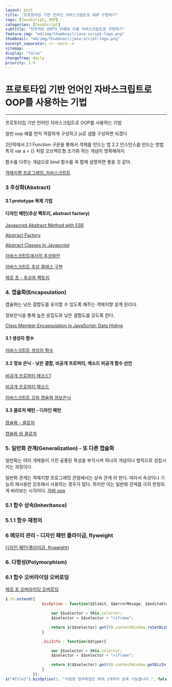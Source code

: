 ```yaml
---
layout: post
title: "프로토타입 기반 언어인 자바스크립트로 OOP 구현하기"
tags: [JavaScript, OOP]
categories: [JavaScript]
subtitle: "전반적인 OOP의 이해와 이를 자바스크립트로 구현하기"
feature-img: "md/img/thumbnail/java-script-logo.png"    
thumbnail: "md/img/thumbnail/java-script-logo.png"
excerpt_separator: <!--more-->
sitemap: 
display: "false"
changefreq: daily
priority: 1.0
---
```


<!--more-->

# 프로토타입 기반 언어인 자바스크립트로 OOP를 사용하는 기법

---

프로토타입 기반 언어인 자바스크립트로 OOP를 사용하는 기법

일반 oop 예를 먼저 적절하게 구성하고 js로 샘플 구성하면 되겠다

2단락에서
  2.1 Function 구문을 통해서 객체를 만드는 법
  2.2 인스턴스를 만드는 방법
특히 var a = {} 처럼 오브젝트형 초기화 하는 개념이 명확해야지

함수를 다루는 개념으로 bind 함수를 꼭 함께 설명하면 좋을 것 같아.


[객체지향 프로그래밍_자바스크립트](https://m.blog.naver.com/PostView.nhn?blogId=love_junim&logNo=220584421589&proxyReferer=https%3A%2F%2Fwww.google.co.kr%2F)

### 3 추상화(Abstract)

#### 3.1 prototype 복제 기법

#### 디자인 패턴(추상 팩토리, abstract factory)

[Javascript Abstract Method with ES6](https://medium.com/@yuribett/javascript-abstract-method-with-es6-5dbea4b00027)

[Abstract Factory](https://www.dofactory.com/javascript/abstract-factory-design-pattern)

[Abstract Classes In Javascript](https://ilikekillnerds.com/2015/06/abstract-classes-in-javascript/)

[자바스크립트에서의 추상화란](http://webclub.tistory.com/137)

[자바스크립트 추상 클래스 구현](http://mohwaproject.tistory.com/entry/%EC%9E%90%EB%B0%94%EC%8A%A4%ED%81%AC%EB%A6%BD%ED%8A%B8-%EC%B6%94%EC%83%81-%ED%81%B4%EB%9E%98%EC%8A%A4-%EA%B5%AC%ED%98%84)

[제로 초 - 추상화 팩토리](https://www.zerocho.com/category/JavaScript/post/57b9692ae492d01700b0b75a)

### 4. 캡슐화(Encapsulation)

캡슐화는 낮은 결합도를 유지할 수 있도록 해주는 객체지향 설계 원리다.

 정보은닉을 통해 높은 응집도와 낮은 결합도를 갖도록 한다.
 
 [Class Member Encapsulation in JavaScript: Data Hiding](https://www.htmlgoodies.com/beyond/javascript/class-member-encapsulation-in-javascript-data-hiding.html)
 
#### 3.1 생성자 함수

[자바스크립트 생성자 함수](http://improver.tistory.com/576)

#### 3.2 정보 은닉  - 낮은 결합,  비공개 프로퍼티, 메소드 비공개 함수 선언

[비공개 프로퍼티 메소드1](http://webclub.tistory.com/312)

[비공개 프로퍼티 메소드 ](http://realmojo.tistory.com/74)

[자바스크립트 강좌 캡슐화 정보은닉 ](https://codingcoding.tistory.com/743)

#### 3.3 클로저 패턴 - 디자인 패턴

[캡슐화 - 클로저](http://webclub.tistory.com/387)

[캡슐화 와 클로져](https://meetup.toast.com/posts/90)


### 5. 일반화 관계(Generalization) - 또 다른 캡슐화

 일반화는 여러 개체들이 가진 공통된 특성을 부각시켜 하나의 개념이나 법칙으로 성립시키는 과정이다.

 일반화 관계는 객체지향 프로그래밍 관점에서는 상속 관계 라 한다.
 따라서 속성이나 기능의 재사용만 강조해서 사용하는 경우가 많다.
 하지만 이는 일반화 관계를 극히 한정되게 바라보는 시각이다.
[자바 oop](https://gmlwjd9405.github.io/2018/07/05/oop-features.html)
 
### 5.1 함수 상속(Inheritance)
### 5.1.1 함수 재정의

### 6 메모리 관리 - 디자인 패턴 플라이급, flyweight

[디자인 패턴(플라이급, flyweight)](https://www.zerocho.com/category/JavaScript/post/57bbb0a3f6f59c170071d2e2)



### 6. 다형성(Polymorphism)

### 6.1 함수 오버라이딩 오버로딩

[제로 초 오버라이딩 오버로딩](https://www.zerocho.com/category/JavaScript/post/59c17a58f40d2800197c65d6)


``` javascript
$.fn.extend({
                bizOption : function($$limit, $$errorMesage, $$editable){

                    var $$selector = this.selector;
                    $$selector = $$selector + ">iframe";

                    return $($$selector).get(0).contentWindow.reSetBizOption($$limit, $$errorMesage, $$editable);
                }

                ,bizInfo : function($$type){

                    var $$selector = this.selector;
                    $$selector = $$selector + ">iframe";

                    return $($$selector).get(0).contentWindow.getBizInfo($$type);
                }
            });
$("#file1").bizOption(1, "사원증 첨부파일은 최대 1개까지 등록 가능합니다.", false);
```